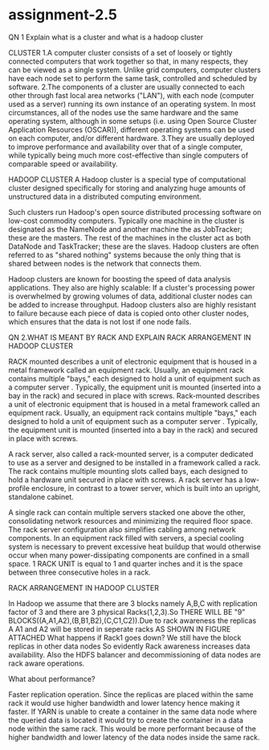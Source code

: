 # assignment-2.5
QN 1   Explain what is a cluster and what is a hadoop cluster

CLUSTER
1.A computer cluster consists of a set of loosely or tightly connected computers that work together so that, in many respects, they can be viewed as a single system. Unlike grid computers, computer clusters have each node set to perform the same task, controlled and scheduled by software.
2.The components of a cluster are usually connected to each other through fast local area networks ("LAN"), with each node (computer used as a server) running its own instance of an operating system. In most circumstances, all of the nodes use the same hardware and the same operating system, although in some setups (i.e. using Open Source Cluster Application Resources (OSCAR)), different operating systems can be used on each computer, and/or different hardware.
3.They are usually deployed to improve performance and availability over that of a single computer, while typically being much more cost-effective than single computers of comparable speed or availability.

HADOOP CLUSTER
A Hadoop cluster is a special type of computational cluster designed specifically for storing and analyzing huge amounts of unstructured data in a distributed computing environment. 

Such clusters run Hadoop's open source distributed processing software on low-cost commodity computers. Typically one machine in the cluster is designated as the NameNode and another machine the as JobTracker; these are the masters. The rest of the machines in the cluster act as both DataNode and TaskTracker; these are the slaves. Hadoop clusters are often referred to as "shared nothing" systems because the only thing that is shared between nodes is the network that connects them. 

Hadoop clusters are known for boosting the speed of data analysis applications. They also are highly scalable: If a cluster's processing power is overwhelmed by growing volumes of data, additional cluster nodes can be added to increase throughput. Hadoop clusters also are highly resistant to failure because each piece of data is copied onto other cluster nodes, which ensures that the data is not lost if one node fails.

QN 2.WHAT IS MEANT BY RACK AND EXPLAIN RACK ARRANGEMENT IN HADOOP  CLUSTER

 RACK
mounted describes a unit of electronic equipment that is housed in a metal framework called an equipment rack. Usually, an equipment rack contains multiple "bays," each designed to hold a unit of equipment such as a computer server . Typically, the equipment unit is mounted (inserted into a bay in the rack) and secured in place with screws. 
Rack-mounted describes a unit of electronic equipment that is housed in a metal framework called an equipment rack. Usually, an equipment rack contains multiple "bays," each designed to hold a unit of equipment such as a computer server . Typically, the equipment unit is mounted (inserted into a bay in the rack) and secured in place with screws.

A rack server, also called a rack-mounted server, is a computer dedicated to use as a server and designed to be installed in a framework called a rack. The rack contains multiple mounting slots called bays, each designed to hold a hardware unit secured in place with screws. A rack server has a low-profile enclosure, in contrast to a tower server, which is built into an upright, standalone cabinet.

A single rack can contain multiple servers stacked one above the other, consolidating network resources and minimizing the required floor space. The rack server configuration also simplifies cabling among network components. In an equipment rack filled with servers, a special cooling system is necessary to prevent excessive heat buildup that would otherwise occur when many power-dissipating components are confined in a small space.
 1 RACK UNIT is equal to  1 and quarter inches and it is the space between three consecutive holes in a rack.

RACK ARRANGEMENT IN HADOOP  CLUSTER

In Hadoop we assume that there are 3 blocks namely A,B,C with replication factor of 3 and there are 3 physical Racks(1,2,3).So THERE WILL BE "9" BLOCKS((A,A1,A2),(B,B1,B2),(C,C1,C2)).Due to rack awareness the replicas A A1 and A2 will be stored in seperate racks AS 
SHOWN IN FIGURE ATTACHED
What happens if Rack1 goes down? We still have the block replicas in other data nodes
So evidently Rack awareness increases data availability. Also the HDFS balancer and decommissioning of data nodes are rack aware operations.

What about performance?

Faster replication operation. Since the replicas are placed within the same rack it would use higher bandwidth and lower latency hence making it faster.
If YARN is unable to create a container in the same data node where the queried data is located it would try to create the container in a data node within the same rack. This would be more performant because of the higher bandwidth and lower latency of the data nodes inside the same rack.
